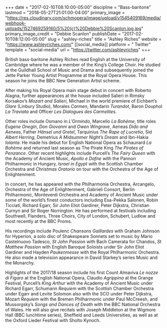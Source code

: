 +++
date = "2017-02-10T08:10:00-05:00"
discipline = "Bass-baritone"
lastmod = "2018-05-27T21:01:00-04:00"
primary_image = "https://res.cloudinary.com/schmopera/image/upload/v1545409169/media/webhook-uploads/1527469259160/5%20(c)%20Debbie%20Scanlon.jpg.jpg"
primary_image_credit = "Debbie Scanlon"
publishDate = "2017-02-10T08:12:00-05:00"
slug = "ashley-riches"
title = "Ashley Riches"
website = "https://www.ashleyriches.com/"
[[social_media]]
platform = " Twitter"
template = "social-media"
url = "https://twitter.com/ashleyriches"
+++

British bass-baritone Ashley Riches read English at the University of Cambridge where he was a member of the King’s College Choir. He studied at the Guildhall School of Music and Drama and subsequently joined the Jette Parker Young Artist Programme at the Royal Opera House. This season he joins the BBC New Generation Artist scheme.

After making his Royal Opera main stage debut in concert with Roberto Alagna, further appearances at the house included Salieri in Rimsky Korsakov’s *Mozart and Salieri*, Michael in the world premiere of Eichbert’s *Glare* (Linbury Studio),
Morales *Carmen*, Mandarin *Turandot*, Baron Douphol *La Traviata* and Officer *Les Dialogues des Carmelites*.

Other roles include Osmano in *L’Ormindo*, Marcello *La Bohème*, title roles *Eugene Onegin*, *Don Giovanni* and *Owen Wingrave*, Aeneas *Dido and Aeneas*, Father *Hänsel und Gretel*, Tarquinius *The Rape of Lucretia*, Sid *Albert Herring*, Demetrius *A Midsummer Night’s Dream* and Ibn-Hakia *Iolanta*. He made his debut for English National Opera as Schaunard *La Bohème* and returned last season as The Pirate King *The Pirates of Penzance*. Other recent highlights include Purcell’s *The Fairy Queen* with the Academy of Ancient Music, *Apollo e Dafne* with the Pannon Philharmonic in Hungary, *Israel in Egypt* with the Scottish Chamber Orchestra and *Christmas Oratorio* on tour with the Orchestra of the Age of Enlightenment.

In concert, he has appeared with the Philharmonia Orchestra, Arcangelo, Orchestra of the Age of Enlightenment, Gabrieli Consort, Berlin Philharmonic, Monteverdi Orchestra and Academy of Ancient Music under some of the world’s finest conductors including Esa-Pekka Salonen, Robin Ticciati, Richard Egarr, Sir John Eliot Gardiner, Peter Dijkstra, Christian Curnyn and Sir Roger Norrington. He has performed at festivals including Southwell, Flanders, Three Choirs, City of London, Schubert, Ludlow and most recently at the BBC Proms.

His recordings include Poulenc *Chansons Gaillardes* with Graham Johnson for Hyperion, a solo disc of Shakespeare Sonnets set to music by Mario Castelnuovo Tadesco, *St John Passion* with Bach Camerata for Chandos, *St Matthew Passion* with English Baroque Soloists under Sir John Eliot Gardiner and Hayden *Paukenmesse* with the Royal Philharmonic Orchestra. He also made a television appearance in David Starkey’s series Music and the Monarchy.

Highlights of the 2017/18 season include his first Count Almaviva *Le nozze di Figaro* at the English National Opera, Claudio *Agrippina* at the Grange Festival, Purcell’s *King Arthur* with the Academy of Ancient Music under Richard Egarr, Schumann *Requiem* with the Scottish Chamber Orchestra under Egarr and Levite Solomon also with the SCO under Peter Dijkstra, Mozart *Requiem* with the Bremen Philharmonic under Paul McCreesh, and Mussorgsky’s *Songs and Dances of Death* with the BBC National Orchestra of Wales. He will also give recitals with Joseph Middleton at the Wigmore Hall (BBC lunchtime series), Sheffield and Leeds Universities, as well as at the Oxford Lieder Festival with Sholto Kynoch.
